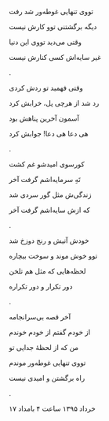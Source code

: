 <!-- 
.. title: تنهایی
.. slug: tanhaei
.. date: 2016-07-07 00:38:50 UTC
.. tags: محاوره
.. category: 
.. link: 
.. description: 
.. type: text
-->


تووی تنهایی غوطه‌ور شد رفت

دیگه برگشتنی توو کارش نیست

وقتی می‌دید تووی این دنیا

غیر سایه‌اش کسی کنارش نیست

.

وقتی فهمید تو ردش کردی

رد شد از هرچی پل، خرابش کرد

آسمون آخرین پناهش بود

هی دعا هی دعا! جوابش کرد

.

کورسوی امیدشو غم کشت

تَهِ سرمایه‌اشم گرفت آخر

زندگی‌ش مثل گور سردی شد

که ازش سایه‌اشم گرفت آخر

.

خودش آتیش و رنج دوزخ شد

توو خوش موند و سوخت بیچاره

لحظه‌هایی که مثل هم تلخن

دور تکرار و دور تکراره

.

آخر قصه بی‌سرانجامه

از خودم گفتم از خودم خوندم

من که از لحظهٔ جدایی تو

تووی تنهایی غوطه‌ور موندم

راه برگشتن و امیدی نیست

.

۱۷ خرداد ۱۳۹۵ ساعت ۴ بامداد
